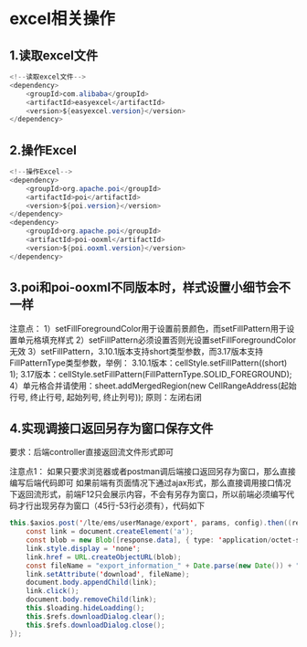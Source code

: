 # excel相关操作
## 1.读取excel文件
```java
<!--读取excel文件-->
<dependency>
    <groupId>com.alibaba</groupId>
    <artifactId>easyexcel</artifactId>
    <version>${easyexcel.version}</version>
</dependency>
```

## 2.操作Excel
```java
<!--操作Excel-->
<dependency>
    <groupId>org.apache.poi</groupId>
    <artifactId>poi</artifactId>
    <version>${poi.version}</version>
</dependency>
<dependency>
    <groupId>org.apache.poi</groupId>
    <artifactId>poi-ooxml</artifactId>
    <version>${poi.ooxml.version}</version>
</dependency>
```

## 3.poi和poi-ooxml不同版本时，样式设置小细节会不一样
注意点：
    1）setFillForegroundColor用于设置前景颜色，而setFillPattern用于设置单元格填充样式
    2）setFillPattern必须设置否则光设置setFillForegroundColor无效
    3）setFillPattern，3.10.1版本支持short类型参数，而3.17版本支持FillPatternType类型参数，举例：
        3.10.1版本：cellStyle.setFillPattern((short) 1);
        3.17版本：cellStyle.setFillPattern(FillPatternType.SOLID_FOREGROUND);
    4）单元格合并请使用：sheet.addMergedRegion(new CellRangeAddress(起始行号, 终止行号, 起始列号, 终止列号)); 原则：左闭右闭

## 4.实现调接口返回另存为窗口保存文件
要求：后端controller直接返回流文件形式即可

注意点1：
    如果只要求浏览器或者postman调后端接口返回另存为窗口，那么直接编写后端代码即可
    如果前端有页面情况下通过ajax形式，那么直接调用接口情况下返回流形式，前端F12只会展示内容，不会有另存为窗口，所以前端必须编写代码才行出现另存为窗口（45行-53行必须有），代码如下

```java
this.$axios.post('/lte/ems/userManage/export', params, config).then((response) => {
    const link = document.createElement('a');
    const blob = new Blob([response.data], { type: 'application/octet-stream' });
    link.style.display = 'none';
    link.href = URL.createObjectURL(blob);
    const fileName = "export_information_" + Date.parse(new Date()) + ".xls";
    link.setAttribute('download', fileName);
    document.body.appendChild(link);
    link.click();
    document.body.removeChild(link);
    this.$loading.hideLoadding();
    this.$refs.downloadDialog.clear();
    this.$refs.downloadDialog.close();
});
```
